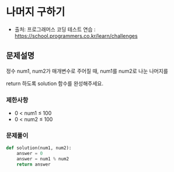 # 나머지 구하기
- 출처: 프로그래머스 코딩 테스트 연습 : https://school.programmers.co.kr/learn/challenges

## 문제설명
정수 num1, num2가 매개변수로 주어질 때, num1를 num2로 나눈 나머지를

return 하도록 solution 함수를 완성해주세요.

### 제한사항
- 0 < num1 ≤ 100
- 0 < num2 ≤ 100

### 문제풀이
```python
def solution(num1, num2):
    answer = 0
    answer = num1 % num2
    return answer
```